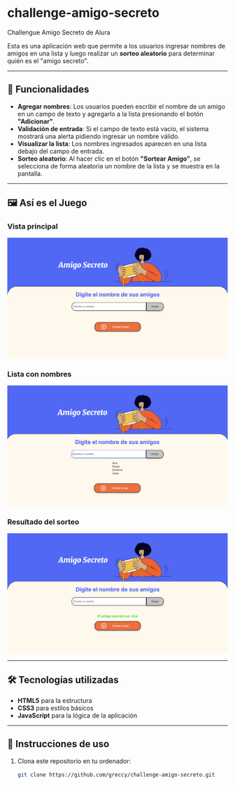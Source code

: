 # challenge-amigo-secreto
Challengue Amigo Secreto de Alura

Esta es una aplicación web que permite a los usuarios ingresar nombres de amigos en una lista y luego realizar un **sorteo aleatorio** para determinar quién es el "amigo secreto".  

---

## 🚀 Funcionalidades

- **Agregar nombres**: Los usuarios pueden escribir el nombre de un amigo en un campo de texto y agregarlo a la lista presionando el botón **"Adicionar"**.  
- **Validación de entrada**: Si el campo de texto está vacío, el sistema mostrará una alerta pidiendo ingresar un nombre válido.  
- **Visualizar la lista**: Los nombres ingresados aparecen en una lista debajo del campo de entrada.  
- **Sorteo aleatorio**: Al hacer clic en el botón **"Sortear Amigo"**, se selecciona de forma aleatoria un nombre de la lista y se muestra en la pantalla.  

---

## 🖼️ Así es el Juego

### Vista principal
![Aplicación Amigo Secreto](./assets/img1.png)

### Lista con nombres
![Lista de amigos](./assets/img2.png)

### Resultado del sorteo
![Resultado del sorteo](./assets/img3.png)

---

## 🛠️ Tecnologías utilizadas

- **HTML5** para la estructura  
- **CSS3** para estilos básicos  
- **JavaScript** para la lógica de la aplicación  

---

## 📌 Instrucciones de uso

1. Clona este repositorio en tu ordenador:
   ```bash
   git clone https://github.com/greccy/challenge-amigo-secreto.git
